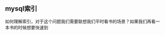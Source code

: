 ## mysql索引
如何理解索引，对于这个问题我们需要联想我们平时看书的场景？如果我们再看一本书的时候想要快速到
<!--stackedit_data:
eyJoaXN0b3J5IjpbLTEwMjU4ODM4MzBdfQ==
-->